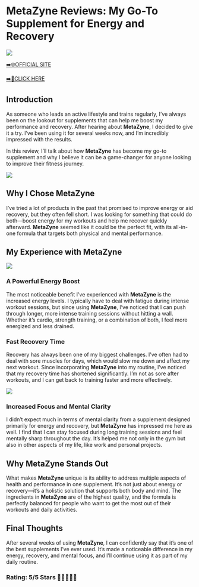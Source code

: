 # **MetaZyne Reviews**: My Go-To Supplement for Energy and Recovery

[![](https://static.vecteezy.com/system/resources/thumbnails/019/896/014/small/buy-now-gradient-button-with-cart-symbol-buy-now-illustration-png.png)](https://edetoop.top/lander/sugarpreland-1/metazyne.html) 

[➡️🌐OFFICIAL SITE](https://edetoop.top/lander/sugarpreland-1/metazyne.html) 

[➡️🔗CLICK HERE](https://edetoop.top/lander/sugarpreland-1/metazyne.html) 


## Introduction

As someone who leads an active lifestyle and trains regularly, I’ve always been on the lookout for supplements that can help me boost my performance and recovery. After hearing about **MetaZyne**, I decided to give it a try. I’ve been using it for several weeks now, and I’m incredibly impressed with the results.

In this review, I’ll talk about how **MetaZyne** has become my go-to supplement and why I believe it can be a game-changer for anyone looking to improve their fitness journey.

[![](https://wallpapers.com/images/hd/red-order-now-button-udg4jcj4arvn8b0n-2.png)](https://edetoop.top/lander/sugarpreland-1/metazyne.html)  

## Why I Chose **MetaZyne**

I’ve tried a lot of products in the past that promised to improve energy or aid recovery, but they often fell short. I was looking for something that could do both—boost energy for my workouts and help me recover quickly afterward. **MetaZyne** seemed like it could be the perfect fit, with its all-in-one formula that targets both physical and mental performance.

## My Experience with **MetaZyne**

[![](https://static.vecteezy.com/system/resources/thumbnails/019/896/014/small/buy-now-gradient-button-with-cart-symbol-buy-now-illustration-png.png)](https://edetoop.top/lander/sugarpreland-1/metazyne.html)

### A Powerful Energy Boost

The most noticeable benefit I’ve experienced with **MetaZyne** is the increased energy levels. I typically have to deal with fatigue during intense workout sessions, but since using **MetaZyne**, I’ve noticed that I can push through longer, more intense training sessions without hitting a wall. Whether it’s cardio, strength training, or a combination of both, I feel more energized and less drained.

### Fast Recovery Time

Recovery has always been one of my biggest challenges. I’ve often had to deal with sore muscles for days, which would slow me down and affect my next workout. Since incorporating **MetaZyne** into my routine, I’ve noticed that my recovery time has shortened significantly. I’m not as sore after workouts, and I can get back to training faster and more effectively.

[![](https://wallpapers.com/images/hd/red-order-now-button-udg4jcj4arvn8b0n-2.png)](https://edetoop.top/lander/sugarpreland-1/metazyne.html)  

### Increased Focus and Mental Clarity

I didn’t expect much in terms of mental clarity from a supplement designed primarily for energy and recovery, but **MetaZyne** has impressed me here as well. I find that I can stay focused during long training sessions and feel mentally sharp throughout the day. It’s helped me not only in the gym but also in other aspects of my life, like work and personal projects.

## Why **MetaZyne** Stands Out

What makes **MetaZyne** unique is its ability to address multiple aspects of health and performance in one supplement. It’s not just about energy or recovery—it’s a holistic solution that supports both body and mind. The ingredients in **MetaZyne** are of the highest quality, and the formula is perfectly balanced for people who want to get the most out of their workouts and daily activities.

## Final Thoughts

After several weeks of using **MetaZyne**, I can confidently say that it’s one of the best supplements I’ve ever used. It’s made a noticeable difference in my energy, recovery, and mental focus, and I’ll continue using it as part of my daily routine.

### Rating: 5/5 Stars 🌟🌟🌟🌟🌟
